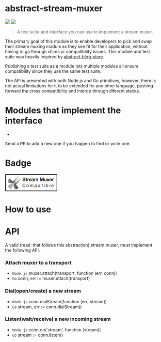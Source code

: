 abstract-stream-muxer
=====================

[![](https://img.shields.io/badge/made%20by-Protocol%20Labs-blue.svg?style=flat-square)](http://ipn.io) [![](https://img.shields.io/badge/freenode-%23ipfs-blue.svg?style=flat-square)](http://webchat.freenode.net/?channels=%23ipfs)

> A test suite and interface you can use to implement a stream muxer.

The primary goal of this module is to enable developers to pick and swap their stream muxing module as they see fit for their application, without having to go through shims or compatibility issues. This module and test suite was heavily inspired by [abstract-blog-store](https://github.com/maxogden/abstract-blob-store).

Publishing a test suite as a module lets multiple modules all ensure compatibility since they use the same test suite.

The API is presented with both Node.js and Go primitives, however, there is not actual limitations for it to be extended for any other language, pushing forward the cross compatibility and interop through diferent stacks.

# Modules that implement the interface

- 

Send a PR to add a new one if you happen to find or write one.

# Badge

![](/img/badge.png)

# How to use


# API

A valid (read: that follows this abstraction) stream muxer, must implement the following API.

### Attach muxer to a transport

- `Node.js` muxer.attach(transport, function (err, conn)) 
- `Go` conn, err := muxer.attach(transport)


### Dial(open/create) a new stream

- `Node.js` conn.dialStream(function (err, stream))
- `Go` stream, err := conn.dialStream()


### Listen(wait/receive) a new incoming stream

- `Node.js` conn.on('stream', function (stream)) 
- `Go` stream := conn.listen()
